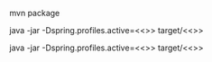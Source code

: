 mvn package

java -jar -Dspring.profiles.active=<<>> target/<<>>

java -jar -Dspring.profiles.active=<<>> target/<<>>